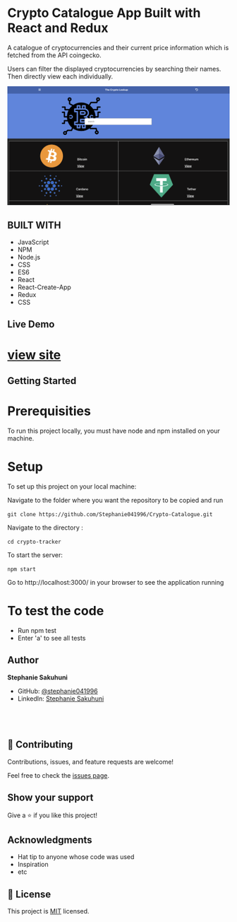 #  Crypto Catalogue App Built with React and Redux
A catalogue of cryptocurrencies and their current price information which is fetched from the API coingecko.

Users can filter the displayed cryptocurrencies by searching their names. Then directly view each individually.

![screenshot](./Screen-Shot.png)

## BUILT WITH
- JavaScript
- NPM
- Node.js
- CSS
- ES6
- React
- React-Create-App
- Redux
- CSS

## Live Demo
# [view site](https://crypto-lookup-capstone.herokuapp.com)

## Getting Started
# Prerequisities

To run this project locally, you must have node and npm installed on your machine.

# Setup
To set up this project on your local machine:

Navigate to the folder where you want the repository to be copied and run 

`git clone https://github.com/Stephanie041996/Crypto-Catalogue.git`

Navigate to the directory :

`cd crypto-tracker`

To start the server: 

`npm start`

Go to http://localhost:3000/ in your browser to see the application running

# To test the code

 - Run npm test
 - Enter 'a' to see all tests
## Author
**Stephanie Sakuhuni**

- GitHub: [@stephanie041996](https://github.com/Stephanie041996)
- LinkedIn: [Stephanie Sakuhuni](www.linkedin.com/in/stephanie-michelle-sakuhuni) 

​
- 
## 🤝 Contributing

Contributions, issues, and feature requests are welcome!

Feel free to check the [issues page](../../issues/).

## Show your support

Give a ⭐️ if you like this project!

## Acknowledgments

- Hat tip to anyone whose code was used
- Inspiration
- etc

## 📝 License

This project is [MIT](./MIT.md) licensed.
